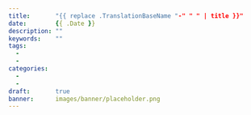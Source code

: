 ```yaml
---
title:       "{{ replace .TranslationBaseName "-" " " | title }}"
date:        {{ .Date }}
description: ""
keywords:    ""
tags:
  - 
  - 
categories:
  - 
  - 
draft:       true
banner:      images/banner/placeholder.png
---
```




<!--more-->


